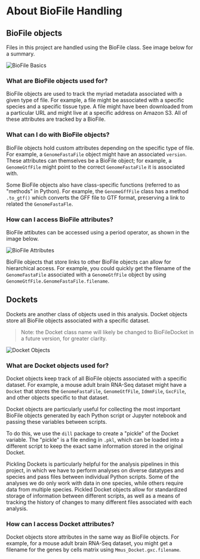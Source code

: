 # About BioFile Handling

## BioFile objects

Files in this project are handled using the BioFile class. See image below for a summary.

![BioFile Basics](https://user-images.githubusercontent.com/6531296/192902320-38d7cd9d-4dbb-4d80-af01-5e5f51c90710.png)

### What are BioFile objects used for?

BioFile objects are used to track the myriad metadata associated with a given type of file. 
For example, a file might be associated with a specific species and a specific tissue type.
A file might have been downloaded from a particular URL and might live at a specific address on Amazon S3.
All of these attributes are tracked by a BioFile.

### What can I do with BioFile objects?

BioFile objects hold custom attributes depending on the specific type of file.
For example, a `GenomeFastaFile` object might have an associated `version`.
These attributes can themselves be a BioFile object; for example, a `GenomeGtfFile` might point to the correct `GenomeFastaFile` it is associated with.

Some BioFile objects also have class-specific functions (referred to as "methods" in Python).
For example, the `GenomeGffFile` class has a method `.to_gtf()` which converts the GFF file to GTF format, preserving a link to related the `GenomeFastaFle`.

### How can I access BioFile attributes?

BioFile attibutes can be accessed using a period operator, as shown in the image below.

![BioFile Attributes](https://user-images.githubusercontent.com/6531296/192902111-792a70f0-f2fc-4993-9fc1-e74f8106bf70.png)

BioFile objects that store links to other BioFile objects can allow for hierarchical access.
For example, you could quickly get the filename of the `GenomeFastaFile` associated with a `GenomeGtfFile` object by using `GenomeGtfFile.GenomeFastaFile.filename`.

## Dockets

Dockets are another class of objects used in this analysis.
Docket objects store all BioFile objects associated with a specific dataset.

> Note: the Docket class name will likely be changed to BioFileDocket in a future version, for greater clarity.

![Docket Objects](https://user-images.githubusercontent.com/6531296/192902098-1cd67311-ccbb-4d76-bc2e-f505d95810a5.png)

### What are Docket objects used for?

Docket objects keep track of all BioFile objects associated with a specific dataset.
For example, a mouse adult brain RNA-Seq dataset might have a `Docket` that stores the `GenomeFastaFile`, `GenomeGtfFile`, `IdmmFile`, `GxcFile`, and other objects specific to that dataset.

Docket objects are particularly useful for collecting the most important BioFile objects generated by each Python script or Jupyter notebook and passing these variables between scripts.

To do this, we use the `dill` package to create a "pickle" of the Docket variable.
The "pickle" is a file ending in `.pkl`, which can be loaded into a different script to keep the exact same information stored in the original Docket.

Pickling Dockets is particularly helpful for the analysis pipelines in this project, in which we have to perform analyses on diverse datatypes and species and pass files between individual Python scripts.
Some of the analyses we do only work with data in one species, while others require data from multiple species.
Pickled Docket objects allow for standardized storage of information between different scripts, as well as a means of tracking the history of changes to many different files associated with each analysis.

### How can I access Docket attributes?

Docket objects store attributes in the same way as BioFile objects. For example, for a mouse adult brain RNA-Seq dataset, you might get a filename for the genes by cells matrix using `Mmus_Docket.gxc.filename`.
